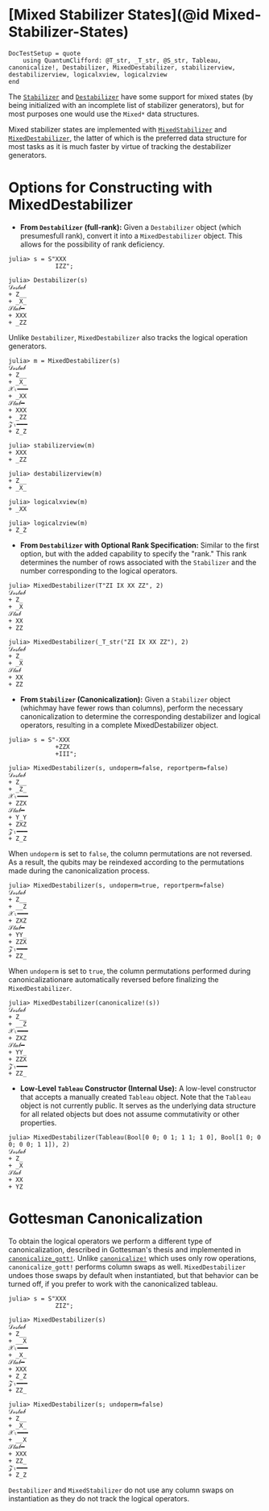 # [Mixed Stabilizer States](@id Mixed-Stabilizer-States)

```@meta
DocTestSetup = quote
    using QuantumClifford: @T_str, _T_str, @S_str, Tableau, canonicalize!, Destabilizer, MixedDestabilizer, stabilizerview, destabilizerview, logicalxview, logicalzview
end
```

The [`Stabilizer`](@ref) and [`Destabilizer`](@ref) have some support for mixed
states (by being initialized with an incomplete list of stabilizer generators),
but for most purposes one would use the `Mixed*` data structures.

Mixed stabilizer states are implemented with [`MixedStabilizer`](@ref) and
[`MixedDestabilizer`](@ref), the latter of which is the preferred data structure
for most tasks as it is much faster by virtue of tracking the destabilizer
generators.

# Options for Constructing with MixedDestabilizer

- **From `Destabilizer` (full-rank):** Given a `Destabilizer` object (which 
presumesfull rank), convert it into a `MixedDestabilizer` object. This allows 
for the possibility of rank deficiency.

```jldoctest mix
julia> s = S"XXX
             IZZ";

julia> Destabilizer(s)
𝒟ℯ𝓈𝓉𝒶𝒷
+ Z__
+ _X_
𝒮𝓉𝒶𝒷━
+ XXX
+ _ZZ
```

Unlike `Destabilizer`, `MixedDestabilizer` also tracks the logical
operation generators.

```jldoctest mix
julia> m = MixedDestabilizer(s)
𝒟ℯ𝓈𝓉𝒶𝒷
+ Z__
+ _X_
𝒳ₗ━━━
+ _XX
𝒮𝓉𝒶𝒷━
+ XXX
+ _ZZ
𝒵ₗ━━━
+ Z_Z

julia> stabilizerview(m)
+ XXX
+ _ZZ

julia> destabilizerview(m)
+ Z__
+ _X_

julia> logicalxview(m)
+ _XX

julia> logicalzview(m)
+ Z_Z
```

- **From `Destabilizer` with Optional Rank Specification:** Similar to the 
first option, but with the added capability to specify the "rank." This rank 
determines the number of rows associated with the `Stabilizer` and the number 
corresponding to the logical operators.

```jldoctest mix
julia> MixedDestabilizer(T"ZI IX XX ZZ", 2)
𝒟ℯ𝓈𝓉𝒶𝒷
+ Z_
+ _X
𝒮𝓉𝒶𝒷
+ XX
+ ZZ

julia> MixedDestabilizer(_T_str("ZI IX XX ZZ"), 2)
𝒟ℯ𝓈𝓉𝒶𝒷
+ Z_
+ _X
𝒮𝓉𝒶𝒷
+ XX
+ ZZ
```

- **From `Stabilizer` (Canonicalization):** Given a `Stabilizer` object 
(whichmay have fewer rows than columns), perform the necessary
canonicalization to determine the corresponding destabilizer and 
logical operators, resulting in a complete MixedDestabilizer object.

```jldoctest mix
julia> s = S"-XXX
             +ZZX
             +III";

julia> MixedDestabilizer(s, undoperm=false, reportperm=false)
𝒟ℯ𝓈𝓉𝒶𝒷
+ Z__
+ _Z_
𝒳ₗ━━━
+ ZZX
𝒮𝓉𝒶𝒷━
+ Y_Y
+ ZXZ
𝒵ₗ━━━
+ Z_Z
```

When `undoperm` is set to `false`, the column permutations are not reversed.
As a result, the qubits may be reindexed according to the permutations
made during the canonicalization process.

```jldoctest mix
julia> MixedDestabilizer(s, undoperm=true, reportperm=false)
𝒟ℯ𝓈𝓉𝒶𝒷
+ Z__
+ __Z
𝒳ₗ━━━
+ ZXZ
𝒮𝓉𝒶𝒷━
+ YY_
+ ZZX
𝒵ₗ━━━
+ ZZ_
```

When `undoperm` is set to `true`, the column permutations performed during 
canonicalizationare automatically reversed before finalizing the 
`MixedDestabilizer`.

```jldoctest mix
julia> MixedDestabilizer(canonicalize!(s))
𝒟ℯ𝓈𝓉𝒶𝒷
+ Z__
+ __Z
𝒳ₗ━━━
+ ZXZ
𝒮𝓉𝒶𝒷━
+ YY_
+ ZZX
𝒵ₗ━━━
+ ZZ_
```

- **Low-Level `Tableau` Constructor (Internal Use):** A low-level 
constructor that accepts a manually created `Tableau` object. Note that
the `Tableau` object is not currently public. It serves as the underlying
data structure for all related objects but does not assume commutativity 
or other properties.

```jldoctest mix
julia> MixedDestabilizer(Tableau(Bool[0 0; 0 1; 1 1; 1 0], Bool[1 0; 0 0; 0 0; 1 1]), 2)
𝒟ℯ𝓈𝓉𝒶𝒷
+ Z_
+ _X
𝒮𝓉𝒶𝒷
+ XX
+ YZ
```

# Gottesman Canonicalization

To obtain the logical operators we perform a different type of canonicalization,
described in Gottesman's thesis and implemented in [`canonicalize_gott!`](@ref).
Unlike [`canonicalize!`](@ref) which uses only row operations,
`canonicalize_gott!` performs column swaps as well. `MixedDestabilizer` undoes
those swaps by default when instantiated, but that behavior can be turned off,
if you prefer to work with the canonicalized tableau.

```jldoctest mix
julia> s = S"XXX
             ZIZ";

julia> MixedDestabilizer(s)
𝒟ℯ𝓈𝓉𝒶𝒷
+ Z__
+ __X
𝒳ₗ━━━
+ _X_
𝒮𝓉𝒶𝒷━
+ XXX
+ Z_Z
𝒵ₗ━━━
+ ZZ_

julia> MixedDestabilizer(s; undoperm=false)
𝒟ℯ𝓈𝓉𝒶𝒷
+ Z__
+ _X_
𝒳ₗ━━━
+ __X
𝒮𝓉𝒶𝒷━
+ XXX
+ ZZ_
𝒵ₗ━━━
+ Z_Z
```

`Destabilizer` and `MixedStabilizer` do not use any column swaps on
instantiation as they do not track the logical operators.
